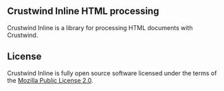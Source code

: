 ## Crustwind Inline HTML processing

Crustwind Inline is a library for processing HTML documents with Crustwind.

## License 

Crustwind Inline is fully open source software licensed under the terms of the [Mozilla Public License 2.0](LICENSE).